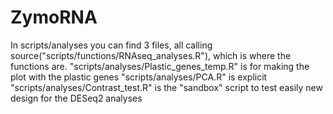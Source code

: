 # ZymoRNA

In scripts/analyses you can find 3 files, all calling source("scripts/functions/RNAseq_analyses.R"), which is where the functions are. 
"scripts/analyses/Plastic_genes_temp.R" is for making the plot with the plastic genes
"scripts/analyses/PCA.R" is explicit
"scripts/analyses/Contrast_test.R" is the "sandbox" script to test easily new design for the DESeq2 analyses
